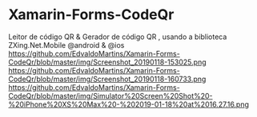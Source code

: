 # Xamarin-Forms-CodeQr
Leitor de código QR &amp; Gerador de código QR , usando a biblioteca ZXing.Net.Mobile
@android & @ios
https://github.com/EdvaldoMartins/Xamarin-Forms-CodeQr/blob/master/img/Screenshot_20190118-153025.png
https://github.com/EdvaldoMartins/Xamarin-Forms-CodeQr/blob/master/img/Screenshot_20190118-160733.png
https://github.com/EdvaldoMartins/Xamarin-Forms-CodeQr/blob/master/img/Simulator%20Screen%20Shot%20-%20iPhone%20XS%20Max%20-%202019-01-18%20at%2016.27.16.png
